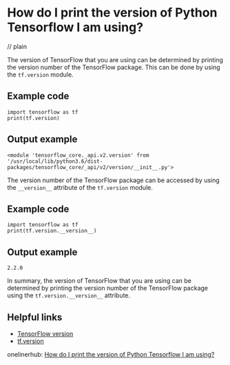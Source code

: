 # How do I print the version of Python Tensorflow I am using?
// plain

The version of TensorFlow that you are using can be determined by printing the version number of the TensorFlow package. This can be done by using the `tf.version` module.

## Example code

```
import tensorflow as tf
print(tf.version)
```

## Output example

```
<module 'tensorflow_core._api.v2.version' from '/usr/local/lib/python3.6/dist-packages/tensorflow_core/_api/v2/version/__init__.py'>
```

The version number of the TensorFlow package can be accessed by using the `__version__` attribute of the `tf.version` module.

## Example code

```
import tensorflow as tf
print(tf.version.__version__)
```

## Output example

```
2.2.0
```

In summary, the version of TensorFlow that you are using can be determined by printing the version number of the TensorFlow package using the `tf.version.__version__` attribute.

## Helpful links
- [TensorFlow version](https://www.tensorflow.org/guide/version_compat#tensorflow_version)
- [tf.version](https://www.tensorflow.org/api_docs/python/tf/version)

onelinerhub: [How do I print the version of Python Tensorflow I am using?](https://onelinerhub.com/python-tensorflow/how-do-i-print-the-version-of-python-tensorflow-i-am-using)